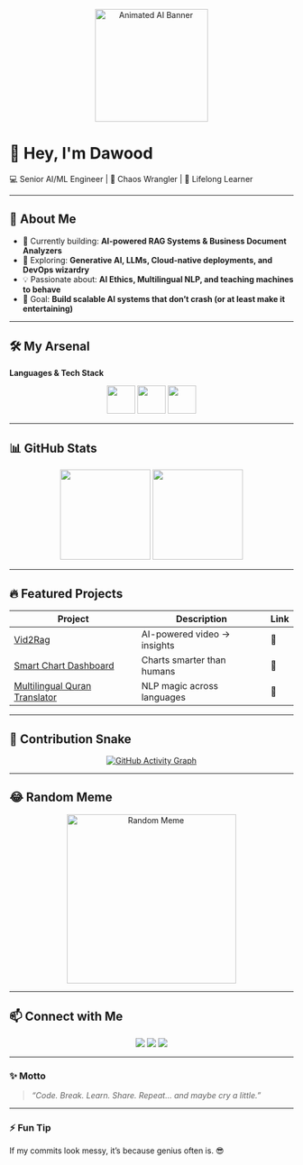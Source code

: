 <p align="center">
  <img src="https://media.giphy.com/media/3o7aD2saalBwwftBIY/giphy.gif" alt="Animated AI Banner" height="200"/>
</p>

# 👋 Hey, I'm **Dawood**

💻 Senior AI/ML Engineer | 🚀 Chaos Wrangler | 🌱 Lifelong Learner  

---

## 🧠 About Me
- 🔭 Currently building: **AI-powered RAG Systems & Business Document Analyzers**  
- 🌱 Exploring: **Generative AI, LLMs, Cloud-native deployments, and DevOps wizardry**  
- 💡 Passionate about: **AI Ethics, Multilingual NLP, and teaching machines to behave**  
- 🎯 Goal: **Build scalable AI systems that don’t crash (or at least make it entertaining)**  

---

## 🛠️ My Arsenal

**Languages & Tech Stack**
<p align="center">
  <img src="https://skillicons.dev/icons?i=python,js,cpp" height="50"/>
  <img src="https://skillicons.dev/icons?i=pytorch,tensorflow,langchain,huggingface" height="50"/>
  <img src="https://skillicons.dev/icons?i=aws,docker,kubernetes" height="50"/>
</p>

---

## 📊 GitHub Stats
<p align="center">
  <img src="https://github-readme-stats.vercel.app/api?username=sheikhdawood&show_icons=true&theme=tokyonight" height="160"/>
  <img src="https://github-readme-streak-stats.herokuapp.com/?user=sheikhdawood&theme=tokyonight" height="160"/>
</p>

---

## 🔥 Featured Projects
| Project | Description | Link |
|---------|-------------|------|
| [Vid2Rag](https://github.com/sheikhdawood/Vid2Text-RAG) | AI-powered video → insights | 🔗 |
| [Smart Chart Dashboard](https://github.com/sheikhdawood/SmartChartDashboard) | Charts smarter than humans | 🔗 |
| [Multilingual Quran Translator](https://github.com/sheikhdawood/AI-based-translation) | NLP magic across languages | 🔗 |

---

## 🐍 Contribution Snake
<p align="center">
  <a href="https://github.com/ashutosh00710/github-readme-activity-graph">
    <img src="https://github-readme-activity-graph.vercel.app/graph?username=sheikhdawood&theme=react-dark" alt="GitHub Activity Graph" />
  </a>
</p>

---

## 😂 Random Meme
<p align="center">
  <img src="https://i.programmerhumor.io/2025/09/0e1c6f0a68cbe19ae7056bd9c8ed2a5563336ca2a1ff92ca78c57b6a3fc2154d.jpeg" alt="Random Meme" height="300"/>
</p>

---

## 📫 Connect with Me
<p align="center">
  <a href="https://linkedin.com/in/dawood-ayoob-sheikh"><img src="https://img.shields.io/badge/LinkedIn-0077B5?style=for-the-badge&logo=linkedin&logoColor=white"/></a>
  <a href="https://twitter.com/_sheikhdawood"><img src="https://img.shields.io/badge/Twitter-1DA1F2?style=for-the-badge&logo=twitter&logoColor=white"/></a>
  <a href="https://dawoodayoobshiekh.netlify.app"><img src="https://img.shields.io/badge/Portfolio-000000?style=for-the-badge&logo=vercel&logoColor=white"/></a>
</p>

---

### ✨ Motto
> *“Code. Break. Learn. Share. Repeat… and maybe cry a little.”*

---

### ⚡ Fun Tip
If my commits look messy, it’s because genius often is. 😎

